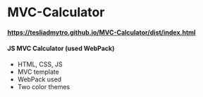 # MVC-Calculator
#### https://tesliadmytro.github.io/MVC-Calculator/dist/index.html
#### JS MVC Calculator (used WebPack)
- HTML, CSS, JS
- MVC template
- WebPack used 
- Two color themes
